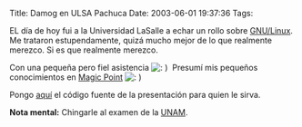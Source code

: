 Title: Damog en ULSA Pachuca
Date: 2003-06-01 19:37:36
Tags: 

<p>EL día de hoy fui a la Universidad LaSalle a echar un rollo sobre <a href="http://web.archive.org/web/20030611122152/http://www.linux.org.mx/">GNU/Linux</a>. Me trataron estupendamente, quizá mucho mejor de lo que realmente merezco. Si es que realmente merezco.</p>

<p>Con una pequeña pero fiel asistencia <img alt=": ) " src="http://web.archive.org/web/20030611122152/http://www.damog.org/blog/b2-img/smilies/icon_smile.gif"/> Presumí mis pequeños conocimientos en <a href="http://web.archive.org/web/20030611122152/http://www.mew.org/mgp/">Magic Point</a> <img alt=": ) " src="http://web.archive.org/web/20030611122152/http://www.damog.org/blog/b2-img/smilies/icon_smile.gif"/></p>

<p>Pongo <a href="http://web.archive.org/web/20030611122152/http://www.damog.org/soft/presentacion.tar.gz">aquí</a> el código fuente de la presentación para quien le sirva.</p>

<p><strong>Nota mental:</strong> Chingarle al examen de la <a href="http://web.archive.org/web/20030611122152/http://unam.mx/">UNAM</a>.</p>
